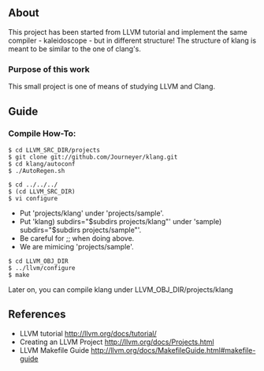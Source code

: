 
## About
This project has been started from LLVM tutorial and implement the same compiler - kaleidoscope - but in different structure!
The structure of klang is meant to be similar to the one of clang's.

### Purpose of this work
This small project is one of means of studying LLVM and Clang.

## Guide
### Compile How-To:

```
$ cd LLVM_SRC_DIR/projects
$ git clone git://github.com/Journeyer/klang.git
$ cd klang/autoconf
$ ./AutoRegen.sh
```

```
$ cd ../../../
$ (cd LLVM_SRC_DIR)
$ vi configure
```
- Put 'projects/klang' under 'projects/sample'.
- Put 'klang)       subdirs="$subdirs projects/klang"' under 'sample)       subdirs="$subdirs projects/sample"'.
- Be careful for ;; when doing above.
- We are mimicing 'projects/sample'.

```
$ cd LLVM_OBJ_DIR
$ ../llvm/configure
$ make
```

Later on, you can compile klang under LLVM_OBJ_DIR/projects/klang


## References
- LLVM tutorial               http://llvm.org/docs/tutorial/
- Creating an LLVM Project    http://llvm.org/docs/Projects.html
- LLVM Makefile Guide         http://llvm.org/docs/MakefileGuide.html#makefile-guide

